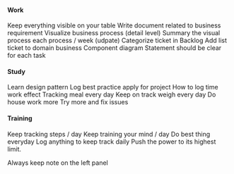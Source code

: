 #### Work
Keep everything visible on your table
Write document related to business requirement
Visualize business process (detail level)
Summary the visual process each process / week (udpate)
Categorize ticket in Backlog
Add list ticket to domain business
Component diagram
Statement should be clear for each task

#### Study
Learn design pattern
Log best practice apply for project
How to log time work effect
Tracking meal every day
Keep on track weigh every day
Do house work more
Try more and fix issues


#### Training
Keep tracking steps / day
Keep training your mind / day
Do best thing everyday
Log anything to keep track daily
Push the power to its highest limit.

Always keep note on the left panel